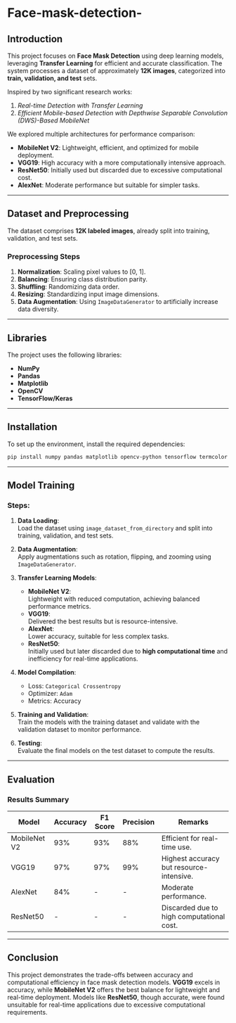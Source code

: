 # Face-mask-detection-

## Introduction  
This project focuses on **Face Mask Detection** using deep learning models, leveraging **Transfer Learning** for efficient and accurate classification. The system processes a dataset of approximately **12K images**, categorized into **train, validation, and test** sets.  

Inspired by two significant research works:  
1. *Real-time Detection with Transfer Learning*  
2. *Efficient Mobile-based Detection with Depthwise Separable Convolution (DWS)-Based MobileNet*  

We explored multiple architectures for performance comparison:  
- **MobileNet V2**: Lightweight, efficient, and optimized for mobile deployment.  
- **VGG19**: High accuracy with a more computationally intensive approach.  
- **ResNet50**: Initially used but discarded due to excessive computational cost.  
- **AlexNet**: Moderate performance but suitable for simpler tasks.  

---

## Dataset and Preprocessing  
The dataset comprises **12K labeled images**, already split into training, validation, and test sets.  

### Preprocessing Steps  
1. **Normalization**: Scaling pixel values to [0, 1].  
2. **Balancing**: Ensuring class distribution parity.  
3. **Shuffling**: Randomizing data order.  
4. **Resizing**: Standardizing input image dimensions.  
5. **Data Augmentation**: Using `ImageDataGenerator` to artificially increase data diversity.  

---

## Libraries  
The project uses the following libraries:  
- **NumPy**  
- **Pandas**  
- **Matplotlib**  
- **OpenCV**  
- **TensorFlow/Keras**  

---

## Installation  
To set up the environment, install the required dependencies:  
```bash
pip install numpy pandas matplotlib opencv-python tensorflow termcolor
```

---

## Model Training  
### Steps:  
1. **Data Loading**:  
   Load the dataset using `image_dataset_from_directory` and split into training, validation, and test sets.  

2. **Data Augmentation**:  
   Apply augmentations such as rotation, flipping, and zooming using `ImageDataGenerator`.  

3. **Transfer Learning Models**:  
   - **MobileNet V2**:  
     Lightweight with reduced computation, achieving balanced performance metrics.  
   - **VGG19**:  
     Delivered the best results but is resource-intensive.  
   - **AlexNet**:  
     Lower accuracy, suitable for less complex tasks.  
   - **ResNet50**:  
     Initially used but later discarded due to **high computational time** and inefficiency for real-time applications.  

4. **Model Compilation**:  
   - Loss: `Categorical Crossentropy`  
   - Optimizer: `Adam`  
   - Metrics: Accuracy  

5. **Training and Validation**:  
   Train the models with the training dataset and validate with the validation dataset to monitor performance.  

6. **Testing**:  
   Evaluate the final models on the test dataset to compute the results.  

---

## Evaluation  
### Results Summary  
| Model         | Accuracy | F1 Score | Precision | Remarks                           |
|---------------|----------|----------|-----------|-----------------------------------|
| MobileNet V2  | 93%      | 93%      | 88%       | Efficient for real-time use.      |
| VGG19         | 97%      | 97%      | 99%       | Highest accuracy but resource-intensive. |
| AlexNet       | 84%      | -        | -         | Moderate performance.             |
| ResNet50      | -        | -        | -         | Discarded due to high computational cost. |

---

## Conclusion  
This project demonstrates the trade-offs between accuracy and computational efficiency in face mask detection models. **VGG19** excels in accuracy, while **MobileNet V2** offers the best balance for lightweight and real-time deployment. Models like **ResNet50**, though accurate, were found unsuitable for real-time applications due to excessive computational requirements.  

